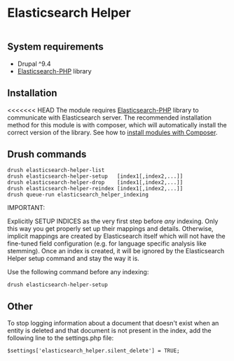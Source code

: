 # Elasticsearch Helper

[![<wunderio>](https://circleci.com/gh/wunderio/elasticsearch_helper/tree/7.x.svg?style=svg)](<https://app.circleci.com/pipelines/github/wunderio/elasticsearch_helper?branch=8.x-7.x>)

## System requirements
* Drupal ^9.4
* [Elasticsearch-PHP](https://github.com/elastic/elasticsearch-php) library

## Installation

<<<<<<< HEAD
The module requires [Elasticsearch-PHP](https://github.com/elastic/elasticsearch-php)
library to communicate with Elasticsearch server. The recommended installation
method for this module is with composer, which will automatically install
the correct version of the library. See how to [install modules with
Composer](https://www.drupal.org/docs/develop/using-composer/manage-dependencies#managing-contributed).

## Drush commands

```
drush elasticsearch-helper-list
drush elasticsearch-helper-setup   [index1[,index2,...]]
drush elasticsearch-helper-drop    [index1[,index2,...]]
drush elasticsearch-helper-reindex [index1[,index2,...]]
drush queue-run elasticsearch_helper_indexing
```

IMPORTANT:

Explicitly SETUP INDICES as the very first step before _any_ indexing. Only this way you get properly set up their
mappings and details. Otherwise, implicit mappings are created by Elasticsearch itself which will not have the
fine-tuned field configuration (e.g. for language specific analysis like stemming). Once an index is created, it will
be ignored by the Elasticsearch Helper setup command and stay the way it is.

Use the following command before any indexing:

```
drush elasticsearch-helper-setup
```

## Other

To stop logging information about a document that doesn't exist when an entity
is deleted and that document is not present in the index, add the
following line to the settings.php file:

```
$settings['elasticsearch_helper.silent_delete'] = TRUE;
```
